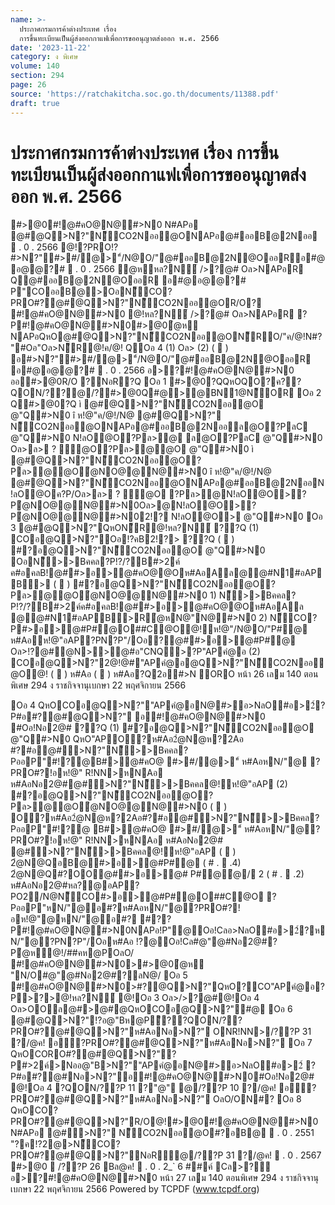 ```yaml
---
name: >-
  ประกาศกรมการค้าต่างประเทศ เรื่อง
  การขึ้นทะเบียนเป็นผู้ส่งออกกาแฟเพื่อการขออนุญาตส่งออก พ.ศ. 2566
date: '2023-11-22'
category: ง พิเศษ
volume: 140
section: 294
page: 26
source: 'https://ratchakitcha.soc.go.th/documents/11388.pdf'
draft: true
---
```


# ประกาศกรมการค้าต่างประเทศ เรื่อง การขึ้นทะเบียนเป็นผู้ส่งออกกาแฟเพื่อการขออนุญาตส่งออก พ.ศ. 2566

#>@0#!@#คO@N@#>N0 N#APอ @#@Q>N?"N็CO2Nออ@ONAPอ@#ออB@2Nออ  . 0 . 2566 @!?PRO!?#>N?"#>#/@>"์/N@O/"@#ออB@2N@OออRอ#@อ@@?#  . 0 . 2566 ํ@หหล?N์ />?@# Oล>NAPอR Q@#ออB@2N@OออR อ#@อ@@?# P"COออB@>OอN็CO?PRO#?@#@Q>N?"N็CO2Nออ@OR/O? #!@#คO@N@#>N0 @!หล?N์ />?@# Oล>NAPอR ?P#!@#คO@N@#>N0#>@0ํ@ห NAPอQหO@#@Q>N?"N็CO2Nออ@ON็RO/"ค/@!N#?"#Oอ"Oล>N็R@!ค/@! QOอ 4 (1) Oล> (2) (  ) อ#>N?"#>#/@>"์/N@O/"@#ออB@2N@OออR อ#@อ@@?#  . 0 . 2566 อ>?#!@#คO@N@#>N0 ออ#>@0R/O ?NอR?Q Oอ 1 #>@0?QQหOQO?ค??QON/??@/?#>@0Q#@>@BN1@N็OR Oอ 2 Q#>@0?Q ì @#@Q>N?"N็CO2Nออ@O @"Q#>N0 î ห!@"ค/@!/N@ @#@Q>N?" N็CO2Nออ@ONAPอ@#ออB@2Nออล@O?PลC @"Q#>N0 N!ลO@O?Pล>@ ล@O?PลC @"Q#>N0 Oล>ล> ? ์@O?Pล>@@O @"Q#>N0 ì @#@Q>N?"N็CO2Nออ@O?Pล>@@Oํ@NO@@N@#>N0 î ห!@"ค/@!/N@ @#@Q>N?"N็CO2Nออ@ONAPอ@#ออB@2NออN!ลO@Oค?P/Oล>ล> ? ์@O ?Pล>@N!ลO@O>?Pํ@NO@@N@#>N0Oล>@N!ลO@O>?Pํ@NO@@N@#>N02!? N!ลO@O> @"Q#>N0 Oอ 3 @#@Q>N?"QหON็R@!หล?N์ ??Q (1) COอ@Q>N?"Oอ!?คB2!?> ??Q (  ) #?อ@Q>N?"N็CO2Nออ@O @"Q#>N0 OอN็>>Bคคล?P!?/?B#>2ค์ ค#อคลB!@##>อ>@#คO@@Oห#AอAล@@#N1#อAPB> (  ) #?อ@Q>N?"N็CO2Nออ@O?Pล>@@Oํ@NO@@N@#>N0 1) N็>>Bคคล?P!?/?B#>2ค์ค#อคลB!@##>อ>@#คO@@Oห#AอAล @@#N1#อAPB>Rํ@หN@"N@#>N0 2) N็CO?P#>อ>@#P#@O##C@O@!ห!@"/N@O/"P#@ ห#Aอห!@"อAP?PN?P"/Oอ?@##>อ>@#P#@ Oล>!?@#ํ@N>>@#อ"CNQ>?P"APคํ@อ (2) COอ@Q>N?"2@!@#"APคํ@อ@Q>N?"N็CO2Nออ@O@! (  ) ห#Aอ (  ) ห#Aอ?Q2อ#>N ORO หน้า 26 เลม 140 ตอนพิเศษ 294 ง ราชกิจจานุเบกษา 22 พฤศจิกายน 2566

Oอ 4 QหOCOอ@Q>N?""APคํ@อN@#>อ>NลO#อ>2์?P#อ#?@#@Q>N?" อ#!@#คO@N@#>N0 #Oอ!Nอ2@# ??Q (1) #?อ@Q>N?"N็CO2Nออ@O @"Q#>N0 QหO"APO?ห#Aอ2ํ@N@ห?2Aอ #?#อ@#>N?"N็>>Bคคล?PออP"#!?@B#>@#คO@ #>#/@>"์ ห#AอหN/"@ ?PRO#?!อห!@" R!NN>หNAอ ห#AอNอ2@#@#>N?"N็>>Bคคล@!ห!@"อAP (2) #?อ@Q>N?"N็CO2Nออ@O?Pล>@@Oํ@NO@@N@#>N0 (  ) O?ห#Aอ2ํ@N@ห?2Aอ#?#อ@#>N?"N็>>Bคคล?PออP"#!?@ B#>@#คO@ #>#/@>"์ ห#AอหN/"@?PRO#?!อห!@" R!NN>หNAอ ห#AอNอ2@# @#>N?"N็>>Bคคล@!ห!@"อAP (  ) 2ํ@N@QอB@#>อ>@#P#@ ( # .  .4) 2ํ@N@Q#?OO@##>อ>@# P#@ํ@/ 2 ( # .  .2) ห#AอNอ2@#หล?@อAP?PO2/N@N็CO#>อ>@#P#@O##C@O ?PออP"หN/"@อ#?ห#AอหN/"@?PRO#?!อห!@"@หN/"@อ#? #??P#!@#คO@N@#>N0NAPอ!P"@Oอ!Cลอ>NลO#อ>2์?หN/"@?PN?P"/Oอห#Aอ !?@Oอ!Cล#@"@#Nอ2@#?Pํ@ห@!/##คห@POลO/ #!@#คO@N@#>N0>#>@0ํ@ห "N/O#@"@#Nอ2@#?ลN@/ Oอ 5 #!@#คO@N@#>N0>#?@Q>N?"QหO?CO"APคํ@อ?P>?>@!หล?N์ @!Oอ 3 Oล>/>?@#@!Oอ 4 Oล>OOล@#>@#@QหOCOอ@Q>N?"#@ Oอ 6 @#@Q>N?"!?อ@"Bห@Pี??QON/??PRO#?@#@Q>N?"ห#AอNอ>N?" ONR!NN>/??P 31 ?/@ค! อี?PRO#?@#@Q>N?"ห#AอNอ>N?" Oอ 7 QหOCORO#?@#@Q>N?"?P#>2ค์>Nออ@"B>N?""APคํ@อN@#>อ>NลO#อ>2์ ?P#อ#?@#Nอ>N?"อ#!@#คO@N@#>N0#Oอ!Nอ2@# @!Oอ 4 ?QON/??P 11 ?"@" @/??P 10 ?/@ค! อี?PRO#?@#@Q>N?"ห#AอNอ>N?" OลO/ON#? Oอ 8 QหOCO?PRO#?@#@Q>N?"R/O@!#>@0#!@#คO@N@#>N0 N#APอ @#>N?" N็CO2Nออ@O#?อB@  . 0 . 2551 "?ค!?2@>N็CO?PRO#?@#@Q>N?"NอR@/??P 31 ?/@ค!  . 0 . 2567 #>@0  /??P 26 Bล@ค!  . 0 . 2_` 6 ##ค์ Cล>?์ อ>?#!@#คO@N@#>N0 หน้า 27 เลม 140 ตอนพิเศษ 294 ง ราชกิจจานุเบกษา 22 พฤศจิกายน 2566 Powered by TCPDF (www.tcpdf.org)
